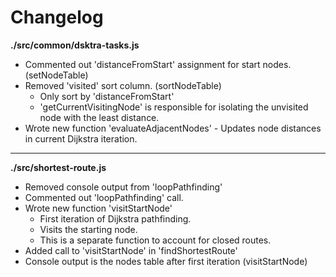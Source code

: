 # Changelog

**./src/common/dsktra-tasks.js**
* Commented out 'distanceFromStart' assignment for start nodes. (setNodeTable)
* Removed 'visited' sort column. (sortNodeTable)
	* Only sort by 'distanceFromStart'
	* 'getCurrentVisitingNode' is responsible for isolating the unvisited node with the least distance.
* Wrote new function 'evaluateAdjacentNodes' - Updates node distances in current Dijkstra iteration.

---

**./src/shortest-route.js**
* Removed console output from 'loopPathfinding'
* Commented out 'loopPathfinding' call.
* Wrote new function 'visitStartNode'
	* First iteration of Dijkstra pathfinding.
	* Visits the starting node.
	* This is a separate function to account for closed routes.
* Added call to 'visitStartNode' in 'findShortestRoute'
* Console output is the nodes table after first iteration (visitStartNode)